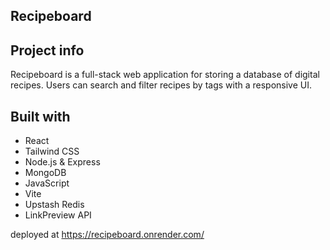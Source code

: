 ## Recipeboard
## Project info
Recipeboard is a full-stack web application for storing a database of digital recipes. Users can search and filter recipes by tags with a responsive UI. 

## Built with
- React 
- Tailwind CSS
- Node.js & Express
- MongoDB
- JavaScript
- Vite
- Upstash Redis
- LinkPreview API


deployed at https://recipeboard.onrender.com/

